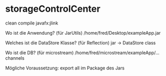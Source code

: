 # storageControlCenter

clean compile javafx:jlink


Wo ist die Anwendung? (für JarUtils)
/home/fred/Desktop/exampleApp.jar

Welches ist die DataStore Klasse? (für Reflection)
jar -> DataStore class

Wo ist die DB? (für microstream)
/home/fred/microstream/exampleApp/... channels




Mögliche Voraussetzung: export all im Package des Jars
